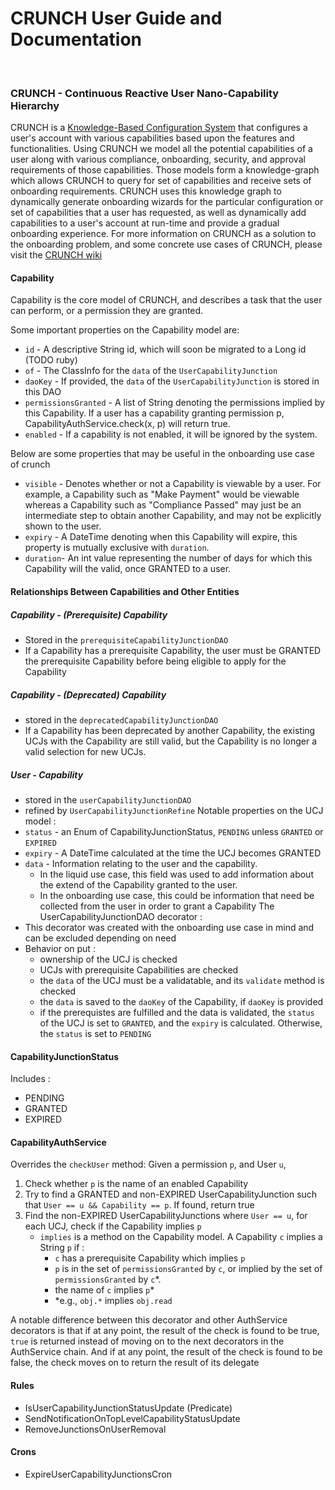 # CRUNCH User Guide and Documentation

&nbsp;

### CRUNCH - Continuous Reactive User Nano-Capability Hierarchy

CRUNCH is a [Knowledge-Based Configuration System](https://en.wikipedia.org/wiki/Knowledge-based_configuration) that configures a user's account with various capabilities based upon the features and functionalities.
Using CRUNCH we model all the potential capabilities of a user along with various compliance, onboarding, security, and approval requirements of those capabilities. Those models form a knowledge-graph which allows CRUNCH to query for set of capabilities and receive sets of onboarding requirements.
CRUNCH uses this knowledge graph to dynamically generate onboarding wizards for the particular configuration or set of capabilities that a user has requested, as well as dynamically add capabilities to a user's account at run-time and provide a gradual onboarding experience.
For more information on CRUNCH as a solution to the onboarding problem, and some concrete use cases of CRUNCH, please visit the [CRUNCH wiki](https://github.com/nanoPayinc/NANOPAY/wiki/CRUNCH)

#### Capability
Capability is the core model of CRUNCH, and describes a task that the user can perform, or a permission they are granted. 

Some important properties on the Capability model are: 
- `id` - A descriptive String id, which will soon be migrated to a Long id (TODO ruby) 
- `of` - The ClassInfo for the `data` of the `UserCapabilityJunction`
- `daoKey` - If provided, the `data` of the `UserCapabilityJunction` is stored in this DAO
- `permissionsGranted` - A list of String denoting the permissions implied by this Capability. If a user has a capability granting permission p, CapabilityAuthService.check(x, p) will return true.
- `enabled` - If a capability is not enabled, it will be ignored by the system.

Below are some properties that may be useful in the onboarding use case of crunch
- `visible` - Denotes whether or not a Capability is viewable by a user. For example, a Capability such as "Make Payment" would be viewable whereas a Capability such as "Compliance Passed" may just be an intermediate step to obtain another Capability, and may not be explicitly shown to the user.
- `expiry` - A DateTime denoting when this Capability will expire, this property is mutually exclusive with `duration`.
- `duration`- An int value representing the number of days for which this Capability will the valid, once GRANTED to a user.

#### Relationships Between Capabilities and Other Entities

##### Capability - (Prerequisite) Capability
- Stored in the `prerequisiteCapabilityJunctionDAO`
- If a Capability has a prerequisite Capability, the user must be GRANTED the prerequisite Capability before being eligible to apply for the Capability

##### Capability - (Deprecated) Capability
- stored in the `deprecatedCapabilityJunctionDAO`
- If a Capability has been deprecated by another Capability, the existing UCJs with the Capability are still valid, but the Capability is no longer a valid selection for new UCJs.

##### User - Capability 
- stored in the `userCapabilityJunctionDAO`
- refined by `UserCapabilityJunctionRefine`
Notable properties on the UCJ model :
- `status` - an Enum of CapabilityJunctionStatus, `PENDING` unless `GRANTED` or `EXPIRED`
- `expiry` - A DateTime calculated at the time the UCJ becomes GRANTED
- `data` - Information relating to the user and the capability. 
    - In the liquid use case, this field was used to add information about the extend of the Capability granted to the user. 
    - In the onboarding use case, this could be information that need be collected from the user in order to grant a Capability
The UserCapabilityJunctionDAO decorator :
- This decorator was created with the onboarding use case in mind and can be excluded depending on need
- Behavior on put :
    - ownership of the UCJ is checked
    - UCJs with prerequisite Capabilities are checked
    - the `data` of the UCJ must be a validatable, and its `validate` method is checked 
    - the `data` is saved to the `daoKey` of the Capability, if `daoKey` is provided
    - if the prerequistes are fulfilled and the data is validated, the `status` of the UCJ is set to `GRANTED`, and the `expiry` is calculated. Otherwise, the `status` is set to `PENDING`

#### CapabilityJunctionStatus
Includes : 
- PENDING
- GRANTED
- EXPIRED

#### CapabilityAuthService
Overrides the `checkUser` method: Given a permission `p`, and User `u`,
1. Check whether `p` is the name of an enabled Capability
2. Try to find a GRANTED and non-EXPIRED UserCapabilityJunction such that `User == u && Capability == p`. If found, return true
3. Find the non-EXPIRED UserCapabilityJunctions where `User == u`, for each UCJ, check if the Capability implies `p`
    - `implies` is a method on the Capability model. A Capability `c` implies a String `p` if :
        - `c` has a prerequisite Capability which implies `p`
        - `p` is in the set of `permissionsGranted` by `c`, or implied by the set of `permissionsGranted` by `c`*.
        - the name of `c` implies `p`* 
        - *e.g., `obj.*` implies `obj.read`

A notable difference between this decorator and other AuthService decorators is that if at any point, the result of the check is found to be true, `true` is returned instead of moving on to the next decorators in the AuthService chain. And if at any point, the result of the check is found to be false, the check moves on to return the result of its delegate



#### Rules 
- IsUserCapabilityJunctionStatusUpdate (Predicate)
- SendNotificationOnTopLevelCapabilityStatusUpdate
- RemoveJunctionsOnUserRemoval

#### Crons
- ExpireUserCapabilityJunctionsCron
